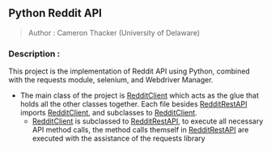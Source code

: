 ## Python Reddit API
> Author : Cameron Thacker (University of Delaware)

### Description :

This project is the implementation of Reddit API using Python, combined with the requests module, selenium, and Webdriver Manager.
- The main class of the project is [RedditClient](https://github.com/cthacker-udel/Python-Reddit-API/blob/master/RedditClient.py) which acts as the glue that holds all the other classes together. Each file besides [RedditRestAPI](https://github.com/cthacker-udel/Python-Reddit-API/blob/master/RedditRestAPI.py) imports [RedditClient](https://github.com/cthacker-udel/Python-Reddit-API/blob/master/RedditClient.py), and subclasses to [RedditClient](https://github.com/cthacker-udel/Python-Reddit-API/blob/master/RedditClient.py).
  - [RedditClient](https://github.com/cthacker-udel/Python-Reddit-API/blob/master/RedditClient.py) is subclassed to [RedditRestAPI](https://github.com/cthacker-udel/Python-Reddit-API/blob/master/RedditRestAPI.py), to execute all necessary API method calls, the method calls themself in [RedditRestAPI](https://github.com/cthacker-udel/Python-Reddit-API/blob/master/RedditRestAPI.py) are executed with the assistance of the requests library
  
  
 
